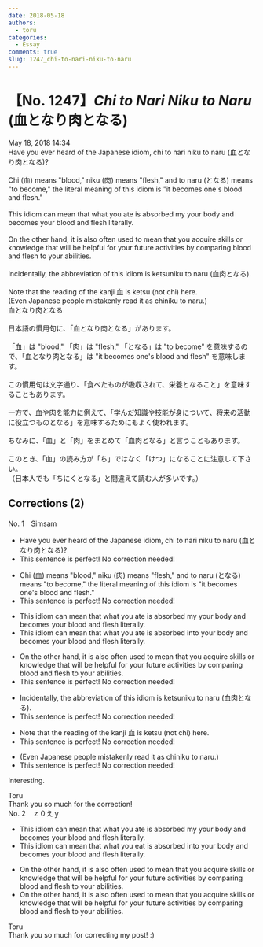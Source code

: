```yaml
---
date: 2018-05-18
authors:
  - toru
categories:
  - Essay
comments: true
slug: 1247_chi-to-nari-niku-to-naru
---
```


# 【No. 1247】<strong><em>Chi to Nari Niku to Naru</strong></em> (血となり肉となる)
<div class="date">May 18, 2018 14:34</div>
<div id="post"><div id="body_show_ori">
Have you ever heard of the Japanese idiom, chi to nari niku to naru (血となり肉となる)?<br/><br/>Chi (血) means "blood," niku (肉) means "flesh," and to naru (となる) means "to become," the literal meaning of this idiom is "it becomes one's blood and flesh."<br/><br/>This idiom can mean that what you ate is absorbed my your body and becomes your blood and flesh literally.<br/><br/>On the other hand, it is also often used to mean that you acquire skills or knowledge that will be helpful for your future activities by comparing blood and flesh to your abilities.<br/><br/>Incidentally, the abbreviation of this idiom is ketsuniku to naru (血肉となる).<br/><br/>Note that the reading of the kanji 血 is ketsu (not chi) here.<br/>(Even Japanese people mistakenly read it as chiniku to naru.)
</div></div>

<!-- more -->

<div id="post_ja"><div id="body_show_mo">
血となり肉となる<br/><br/>日本語の慣用句に、「血となり肉となる」があります。<br/><br/>「血」は "blood," 「肉」は "flesh," 「となる」は "to become" を意味するので、「血となり肉となる」は "it becomes one's blood and flesh" を意味します。<br/><br/>この慣用句は文字通り、「食べたものが吸収されて、栄養となること」を意味することもあります。<br/><br/>一方で、血や肉を能力に例えて、「学んだ知識や技能が身について、将来の活動に役立つものとなる」を意味するためにもよく使われます。<br/><br/>ちなみに、「血」と「肉」をまとめて「血肉となる」と言うこともあります。<br/><br/>このとき、「血」の読み方が「ち」ではなく「けつ」になることに注意して下さい。<br/>（日本人でも「ちにくとなる」と間違えて読む人が多いです。）
</div></div>

## Corrections (2)
<div id="block"><div class="first_name"> No. 1　<span class="just_name">Simsam</span></div><div id="block2">
<ul class="correction_field">
<li class="incorrect">Have you ever heard of the Japanese idiom, chi to nari niku to naru (血となり肉となる)?</li>
<li class="corrected perfect">This sentence is perfect! No correction needed!</li>
</ul>
<ul class="correction_field">
<li class="incorrect">Chi (血) means "blood," niku (肉) means "flesh," and to naru (となる) means "to become," the literal meaning of this idiom is "it becomes one's blood and flesh."</li>
<li class="corrected perfect">This sentence is perfect! No correction needed!</li>
</ul>
<ul class="correction_field">
<li class="incorrect">This idiom can mean that what you ate is absorbed my your body and becomes your blood and flesh literally.</li>
<li class="corrected correct">
This idiom can mean that what you ate is absorbed <span class="f_bold">into</span> your body and becomes your blood and flesh literally.
</li>
</ul>
<ul class="correction_field">
<li class="incorrect">On the other hand, it is also often used to mean that you acquire skills or knowledge that will be helpful for your future activities by comparing blood and flesh to your abilities.</li>
<li class="corrected perfect">This sentence is perfect! No correction needed!</li>
</ul>
<ul class="correction_field">
<li class="incorrect">Incidentally, the abbreviation of this idiom is ketsuniku to naru (血肉となる).</li>
<li class="corrected perfect">This sentence is perfect! No correction needed!</li>
</ul>
<ul class="correction_field">
<li class="incorrect">Note that the reading of the kanji 血 is ketsu (not chi) here.</li>
<li class="corrected perfect">This sentence is perfect! No correction needed!</li>
</ul>
<ul class="correction_field">
<li class="incorrect">(Even Japanese people mistakenly read it as chiniku to naru.)</li>
<li class="corrected perfect">This sentence is perfect! No correction needed!</li>
</ul>
<p class="comment_small">
 Interesting.
</p>

</div><div class="name"><span class="just_name">Toru</span><br>
Thank you so much for the correction!
</div>
</div>
<div id="block"><div class="first_name"> No. 2　<span class="just_name">ｚ０えｙ</span></div><div id="block2">
<ul class="correction_field">
<li class="incorrect">This idiom can mean that what you ate is absorbed my your body and becomes your blood and flesh literally.</li>
<li class="corrected correct">
This idiom can mean that what you <span class="f_red">eat </span>is absorbed<span class="f_red"> into</span> your body and becomes your blood and flesh literally.
</li>
</ul>
<ul class="correction_field">
<li class="incorrect">On the other hand, it is also often used to mean that you acquire skills or knowledge that will be helpful for your future activities by comparing blood and flesh to your abilities.</li>
<li class="corrected correct">
On the other hand, it is also often used to mean that you acquire skills or knowledge that will be helpful for your future activities by comparing blood and flesh to your abilities.
</li>
</ul>
</div><div class="name"><span class="just_name">Toru</span><br>
Thank you so much for correcting my post! :)
</div>
</div>
